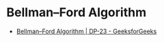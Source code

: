 # Bellman–Ford Algorithm

* [Bellman–Ford Algorithm | DP-23 - GeeksforGeeks](https://www.geeksforgeeks.org/bellman-ford-algorithm-dp-23/)
